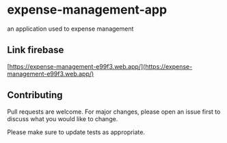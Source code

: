 # expense-management-app
an application used to expense management

## Link firebase
[https://expense-management-e99f3.web.app/](https://expense-management-e99f3.web.app/)

## Contributing
Pull requests are welcome. For major changes, please open an issue first to discuss what you would like to change.

Please make sure to update tests as appropriate.
